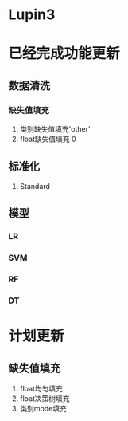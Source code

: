 # Lupin3
# 已经完成功能更新
## 数据清洗
### 缺失值填充
1.  类别缺失值填充'other'
2.  float缺失值填充 0
## 标准化
1. Standard
## 模型
### LR
### SVM
### RF
### DT

# 计划更新

## 缺失值填充
1. float均匀填充
2. float决策树填充
3. 类别mode填充
